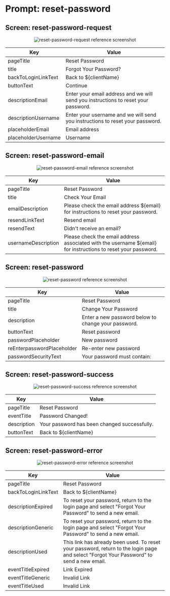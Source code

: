 # Prompt: reset-password

## Screen: reset-password-request

<p style="text-align: center;">
  <img alt="reset-password-request reference screenshot" class="ul-prompt-screenshot" data-ul-prompt="reset-password-request" src="images/reset-password-request.png" />
</p>

|Key|Value|
|----------|----------|
|pageTitle|Reset Password|
|title|Forgot Your Password?|
|backToLoginLinkText|Back to ${clientName}|
|buttonText|Continue|
|descriptionEmail|Enter your email address and we will send you instructions to reset your password.|
|descriptionUsername|Enter your username and we will send you instructions to reset your password.|
|placeholderEmail|Email address|
|placeholderUsername|Username|

## Screen: reset-password-email

<p style="text-align: center;">
  <img alt="reset-password-email reference screenshot" class="ul-prompt-screenshot" data-ul-prompt="reset-password-email" src="images/reset-password-email.png" />
</p>

|Key|Value|
|----------|----------|
|pageTitle|Reset Password|
|title|Check Your Email|
|emailDescription|Please check the email address ${email} for instructions to reset your password.|
|resendLinkText|Resend email|
|resendText|Didn't receive an email?|
|usernameDescription|Please check the email address associated with the username ${email} for instructions to reset your password.|

## Screen: reset-password

<p style="text-align: center;">
  <img alt="reset-password reference screenshot" class="ul-prompt-screenshot" data-ul-prompt="reset-password" src="images/reset-password.png" />
</p>

|Key|Value|
|----------|----------|
|pageTitle|Reset Password|
|title|Change Your Password|
|description|Enter a new password below to change your password.|
|buttonText|Reset password|
|passwordPlaceholder|New password|
|reEnterpasswordPlaceholder|Re-enter new password|
|passwordSecurityText|Your password must contain:|

## Screen: reset-password-success

<p style="text-align: center;">
  <img alt="reset-password-success reference screenshot" class="ul-prompt-screenshot" data-ul-prompt="reset-password-success" src="images/reset-password-success.png" />
</p>

|Key|Value|
|----------|----------|
|pageTitle|Reset Password|
|eventTitle|Password Changed!|
|description|Your password has been changed successfully.|
|buttonText|Back to ${clientName}|

## Screen: reset-password-error

<p style="text-align: center;">
  <img alt="reset-password-error reference screenshot" class="ul-prompt-screenshot" data-ul-prompt="reset-password-error" src="images/reset-password-error.png" />
</p>

|Key|Value|
|----------|----------|
|pageTitle|Reset Password|
|backToLoginLinkText|Back to ${clientName}|
|descriptionExpired|To reset your password, return to the login page and select "Forgot Your Password" to send a new email.|
|descriptionGeneric|To reset your password, return to the login page and select "Forgot Your Password" to send a new email.|
|descriptionUsed|This link has already been used. To reset your password, return to the login page and select "Forgot Your Password" to send a new email.|
|eventTitleExpired|Link Expired|
|eventTitleGeneric|Invalid Link|
|eventTitleUsed|Invalid Link|
